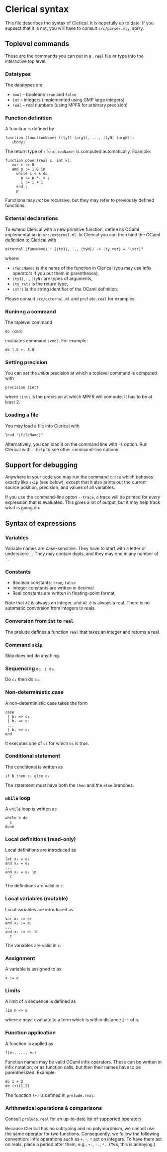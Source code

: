 # Clerical syntax

This file describes the syntax of Clerical. It is hopefully up to date. If you supsect
that it is not, you will have to consult `src/parser.mly`, sorry.

## Toplevel commands

These are the commands you can put in a `.real` file or type into the interactive top level.

### Datatypes

The datatypes are

* `bool` – booleans `true` and `false`
* `int` – integers (implemented using GMP large integers)
* `real` – real numbers (using MPFR for arbitrary precision)

### Function definition

A function is defined by

    function ⟨functionName⟩ (⟨ty1⟩ ⟨arg1⟩, ..., ⟨tyN⟩ ⟨argN⟩):
       ⟨body⟩

The return type of `⟨functionName⟩` is computed automatically. Example:

    function power(real x, int k):
       var i := 0
       and p := 1.0 in
         while i < k do
           p := p *. x ;
           i := i + 1
         end ;
         p

Functions may *not* be recursive, but they may refer to previously defined functions.

### External declarations

To extend Clerical with a new primitive function, define its OCaml implementation in `src/external.ml`. In Clerical you can then bind the OCaml definition to Clerical with

    external ⟨funcName⟩ : (⟨ty1⟩, .., ⟨tyN⟩) -> ⟨ty_ret⟩ = "⟨str⟩"

where:

* `⟨funcName⟩` is the name of the function in Clerical (you may use infix operators if
you put them in parentheses),
* `⟨ty1⟩`, .., `⟨tyN⟩` are types of arguments,
* `⟨ty_ret⟩` is the return type,
* `⟨str⟩` is the string identifier of the OCaml definition.

Please consult `src/external.ml` and `prelude.real` for examples.


### Runinng a command

The toplevel command

    do ⟨cmd⟩

evaluates command `⟨cmd⟩`. For example:

    do 1.0 +. 3.0

### Setting precision

You can set the *initial* precision at which a toplevel command is computed with

    precision ⟨int⟩

where `⟨int⟩` is the precision at which MPFR will compute. It has to be at least 2.

### Loading a file

You may load a file into Clerical with

    load "⟨fileName⟩"

Alternatively, you can load it on the command line with `-l` option. Run Clerical with
`--help` to see other command-line options.

## Support for debugging

Anywhere in your code you may run the command `trace` which behaves exactly like `skip`
(see below), except that it also prints out the current source position, precision, and
values of all variables.

If you use the command-line opton `--trace`, a trace will be printed for *every*
expression that is evaluated. This gives a lot of output, but it may help track what is
going on.

## Syntax of expressions

### Variables

Variable names are case-sensitive. They have to start with a letter or underscore `_`.
They may contain digits, and they may end in any number of `'`.

### Constants

* Boolean constants: `true`, `false`
* Integer constants are written in decimal
* Real constants are written in floating-point format.

Note that `42` is always an integer, and `42.0` is always a real. There is no automatic
conversion from integers to reals.

### Conversion from `int` to `real`

The prelude defines a function `real` that takes an integer and returns a real.

### Command `skip`

Skip does not do anything.

### Sequencing `c₁ ; c₂`

Do `c₁` then do `c₂`.

### Non-deterministic case

A non-deterministic case takes the form

    case
     | b₁ => c₁
     | b₂ => c₂
     ...
     | bᵢ => cᵢ
    end

It executes one of `ci` for which `bi` is true.

### Conditional statement

The conditional is written as

    if b then c₁ else c₂

The statement must have both the `then` and the `else` branches.

### `while` loop

A `while` loop is written as

    while b do
      c
    done

### Local definitions (read-only)

Local definitions are introduced as

    let x₁ = e₁
    and x₂ = e₂
    ...
    and xᵢ = eᵢ in
      c

The definitions are valid in `c`.

### Local variables (mutable)

Local variables are introduced as

    var x₁ := e₁
    and x₂ := e₂
    ...
    and xᵢ := eᵢ in
      c

The variables are valid in `c`.

### Assignment

A variable is assigned to as

    x := e

### Limits

A limit of a sequence is defined as

    lim n => e

where `e` must evaluate to a term which is within distance `2⁻ⁿ` of `n`.

### Function application

A function is applied as

    f(e₁, ..., eᵢ)

Function names may be valid OCaml infix operators. These can be written in infix notation,
or as function calls, but then their names have to be parenthesized. Example:

    do 1 + 2
    do (+)(1,2)

The function `(+)` is defined in `prelude.real`.

### Arithmetical operations & comparisons

Consult `prelude.real` for an up-to-date list of supported operators.

Because Clerical has no subtyping and no polymorphism, we cannot use the same operator for
two functions. Consequently, we follow the following convention: infix operations such as
`+`, `-`, `*` act on integers. To have them act on reals, place a period after them, e.g.,
`+.`, `-.`, `*.`. (Yes, this is annoying.)



